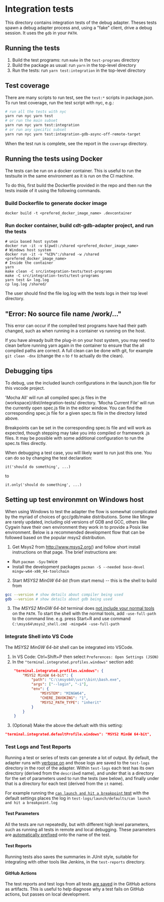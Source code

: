 # Integration tests

This directory contains integration tests of the debug adapter. Theses tests
spawn a debug adapter process and, using a "fake" client, drive a debug
session. It uses the `gdb` in your `PATH`.

## Running the tests

1. Build the test programs: run `make` in the `test-programs` directory
2. Build the package as usual: run `yarn` in the top-level directory
3. Run the tests: run `yarn test:integration` in the top-level directory

## Test coverage

There are many scripts to run test, see the `test:*` scripts in package.json.
To run test coverage, run the test script with nyc, e.g.:

```sh
# run all the tests with nyc
yarn run nyc yarn test
# or run the main subset
yarn run nyc yarn test:integration
# or run any specific subset
yarn run nyc yarn test:integration-gdb-async-off-remote-target
```

When the test run is complete, see the report in the `coverage` directory.

## Running the tests using Docker

The tests can be run on a docker container. This is useful to run the testsuite
in the same environment as it is run on the CI machine.

To do this, first build the Dockerfile provided in the repo and then run the tests inside of it using the following commands.

### Build Dockerfile to generate docker image

`docker build -t <prefered_docker_image_name> .devcontainer`

### Run docker container, build cdt-gdb-adapter project, and run the tests

```
# unix based host system
docker run -it -v $(pwd):/shared <prefered_docker_image_name>
# Windows host system
docker run -it -v "%CD%":/shared -w /shared <prefered_docker_image_name>
# Inside the container
yarn
make clean -C src/integration-tests/test-programs
make -C src/integration-tests/test-programs
yarn test &> log.log
cp log.log /shared/
```

The user should find the file log.log with the tests logs in their top level directory.

## "Error: No source file name /work/..."

This error can occur if the compiled test programs have had their path changed, such as when running in a container vs running on the host.

If you have already built the plug-in on your host system, you may need to clean before running yarn again in the container to ensure that the all compiled paths are correct. A full clean can be done with git, for example `git clean -dnx` (change the `n` to `f` to actually do the clean).

## Debugging tips

To debug, use the included launch configurations in the launch.json file for this vscode project.

'Mocha All' will run all compiled spec.js files in the {workspace}/dist/integration-tests/ directory.
'Mocha Current File' will run the currently open spec.js file in the editor window. You can find the corresponding spec.js file for a given spec.ts file in the directory listed above.

Breakpoints can be set in the corresponding spec.ts file and will work as expected, though stepping
may take you into compiled or framework .js files.
It may be possible with some additional configuration to run the spec.ts files directly.

When debugging a test case, you will likely want to run just this one. You can
do so by changing the test declaration:

    it('should do something', ...)

to

    it.only('should do something', ...)

## Setting up test environmnt on Windows host

When using Windows to test the adapter the flow is somewhat complicated by the myriad of choices of
gcc/gdb/make distributions. Some like Mingw are rarely updated, including old versions of GDB and GCC,
others like Cygwin have their own environment they work in to provide a Posix like environment. Below
is a recommended development flow that can be followed based on the popular msys2 distribution.

1. Get Msys2 from http://www.msys2.org/) and follow short install instructions on that page. The brief instructions are:

- Run `pacman -Syu` twice
- Install the development packages `pacman -S --needed base-devel mingw-w64-x86_64-toolchain`

2. Start _MSYS2 MinGW 64-bit_ (from start menu) -- this is the shell to build from

```sh
gcc --version # show details about compiler being used
gdb --version # show details about gdb being used
```

3. The _MSYS2 MinGW 64-bit_ terminal does [not include your normal tools](https://www.msys2.org/wiki/MSYS2-introduction/#path)
   on the `PATH`. To start the shell with the normal tools, add `-use-full-path` to the command line.
   e.g. press Start+R and use command `C:\msys64\msys2_shell.cmd -mingw64 -use-full-path`

### Integrate Shell into VS Code

The _MSYS2 MinGW 64-bit_ shell can be integrated into VSCode.

1. In VS Code: Ctrl+Shift+P then select `Preferences: Open Settings (JSON)`
2. In the `"terminal.integrated.profiles.windows"` section add:

```json
    "terminal.integrated.profiles.windows": {
        "MSYS2 MinGW 64-bit": {
            "path": "C:\\msys64\\usr\\bin\\bash.exe",
            "args": ["--login", "-i"],
            "env": {
                "MSYSTEM": "MINGW64",
                "CHERE_INVOKING": "1",
                "MSYS2_PATH_TYPE": "inherit"
            }
        }
    }
```

3. (Optional) Make the above the defualt with this setting:

```json
"terminal.integrated.defaultProfile.windows": "MSYS2 MinGW 64-bit",
```

### Test Logs and Test Reports

Running a test or series of tests can generate a lot of output.
By default, the adapter runs with [verbose on](https://github.com/eclipse-cdt-cloud/cdt-gdb-adapter/blob/590fea58cfb2ee4984d766cd1b2140738d3ff110/src/integration-tests/utils.ts#L206-L207) and those logs are saved to the `test-logs` directory in the root of the adapter.
Within `test-logs` each test has its own directory (derived from the `describe`d name), and under that is a directory for the set of parameters used to run the tests (see below), and finally under that is a directory for each test (derived from the `it` name).

For example running the [`can launch and hit a breakpoint` test](https://github.com/eclipse-cdt-cloud/cdt-gdb-adapter/blob/590fea58cfb2ee4984d766cd1b2140738d3ff110/src/integration-tests/launch.spec.ts#L42-L52) with the default settings places the log in `test-logs/launch/defaults/can launch and hit a breakpoint.log`

#### Test Parameters

All the tests are run repeatedly, but with different high level parameters, such as running all tests in remote and local debugging.
These parameters are [automatically prefixed](https://github.com/eclipse-cdt-cloud/cdt-gdb-adapter/blob/590fea58cfb2ee4984d766cd1b2140738d3ff110/src/integration-tests/utils.ts#L252-L275) onto the name of the test.

#### Test Reports

Running tests also saves the summaries in JUnit style, suitable for integrating with other tools like Jenkins, in the `test-reports` directory.

#### GitHub Actions

The test reports and test logs from all tests [are saved](https://github.com/eclipse-cdt-cloud/cdt-gdb-adapter/blob/93a7ce9721b2510af2350c94f4bfc773dd966a8a/.github/workflows/build-pr.yml#L31-L43) in the GitHub actions as artifacts.
This is useful to help diagnose why a test fails on GitHub actions, but passes on local development.
